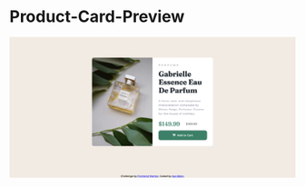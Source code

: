 # Product-Card-Preview
![Desktop Screenshot](https://github.com/Ayosage/Product-Card-Preview/blob/main/images/desktop-screenshot.png)
